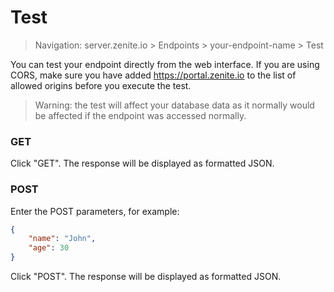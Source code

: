 # Test

> Navigation: server.zenite.io > Endpoints > your-endpoint-name > Test

You can test your endpoint directly from the web interface. If you are using CORS, make sure you have added https://portal.zenite.io to the list of allowed origins before you execute the test.

> Warning: the test will affect your database data as it normally would be affected if the endpoint was accessed normally.

### GET

Click "GET". The response will be displayed as formatted JSON.

### POST

Enter the POST parameters, for example:

```json
{
    "name": "John",
    "age": 30
}
```

Click "POST". The response will be displayed as formatted JSON.
